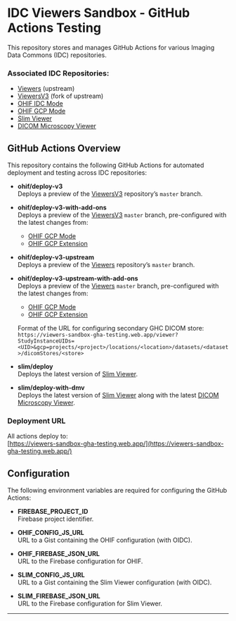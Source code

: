 # IDC Viewers Sandbox - GitHub Actions Testing

This repository stores and manages GitHub Actions for various Imaging Data Commons (IDC) repositories.

### Associated IDC Repositories:

- [Viewers](https://github.com/OHIF/Viewers) (upstream)
- [ViewersV3](https://github.com/ImagingDataCommons/ViewersV3) (fork of upstream)
- [OHIF IDC Mode](https://github.com/ImagingDataCommons/ohif-idc-mode)
- [OHIF GCP Mode](https://github.com/ImagingDataCommons/ohif-gcp-mode)
- [Slim Viewer](https://github.com/ImagingDataCommons/slim)
- [DICOM Microscopy Viewer](https://github.com/ImagingDataCommons/dicom-microscopy-viewer)

## GitHub Actions Overview

This repository contains the following GitHub Actions for automated deployment and testing across IDC repositories:

- **ohif/deploy-v3**  
  Deploys a preview of the [ViewersV3](https://github.com/ImagingDataCommons/ViewersV3) repository’s `master` branch.
- **ohif/deploy-v3-with-add-ons**  
  Deploys a preview of the [ViewersV3](https://github.com/ImagingDataCommons/ViewersV3) `master` branch, pre-configured with the latest changes from:

  - [OHIF GCP Mode](https://github.com/ImagingDataCommons/ohif-gcp-mode)
  - [OHIF GCP Extension](https://github.com/ImagingDataCommons/ohif-gcp-extension)

- **ohif/deploy-v3-upstream**  
  Deploys a preview of the [Viewers](https://github.com/OHIF/Viewers) repository’s `master` branch.

- **ohif/deploy-v3-upstream-with-add-ons**  
  Deploys a preview of the [Viewers](https://github.com/OHIF/Viewers) `master` branch, pre-configured with the latest changes from:

  - [OHIF GCP Mode](https://github.com/ImagingDataCommons/ohif-gcp-mode)
  - [OHIF GCP Extension](https://github.com/ImagingDataCommons/ohif-gcp-extension)
 
  Format of the URL for configuring secondary GHC DICOM store: `https://viewers-sandbox-gha-testing.web.app/viewer?StudyInstanceUIDs=<UID>&gcp=projects/<project>/locations/<location>/datasets/<dataset>/dicomStores/<store>`

- **slim/deploy**  
  Deploys the latest version of [Slim Viewer](https://github.com/ImagingDataCommons/slim).

- **slim/deploy-with-dmv**  
  Deploys the latest version of [Slim Viewer](https://github.com/ImagingDataCommons/slim) along with the latest [DICOM Microscopy Viewer](https://github.com/ImagingDataCommons/dicom-microscopy-viewer).

### Deployment URL

All actions deploy to:  
[https://viewers-sandbox-gha-testing.web.app/](https://viewers-sandbox-gha-testing.web.app/)

## Configuration

The following environment variables are required for configuring the GitHub Actions:

- **FIREBASE_PROJECT_ID**  
  Firebase project identifier.
- **OHIF_CONFIG_JS_URL**  
  URL to a Gist containing the OHIF configuration (with OIDC).

- **OHIF_FIREBASE_JSON_URL**  
  URL to the Firebase configuration for OHIF.

- **SLIM_CONFIG_JS_URL**  
  URL to a Gist containing the Slim Viewer configuration (with OIDC).

- **SLIM_FIREBASE_JSON_URL**  
  URL to the Firebase configuration for Slim Viewer.

---
